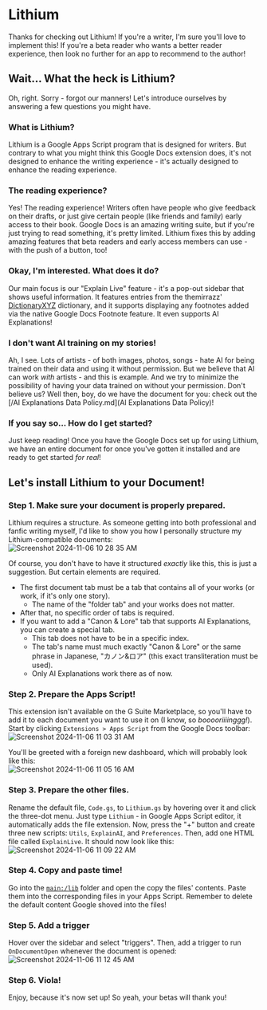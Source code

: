 # Lithium
Thanks for checking out Lithium! If you're a writer, I'm sure you'll love to implement this! If you're a beta reader who wants a better reader experience, then look no further for an app to recommend to the author!

## Wait... What the heck is Lithium?
Oh, right. Sorry - forgot our manners! Let's introduce ourselves by answering a few questions you might have.

### What is Lithium?
Lithium is a Google Apps Script program that is designed for writers. But contrary to what you might think this Google Docs extension does, it's not designed to enhance the writing experience - it's actually designed to enhance the reading experience.

### The reading experience?
Yes! The reading experience! Writers often have people who give feedback on their drafts, or just give certain people (like friends and family) early access to their book. Google Docs is an amazing writing suite, but if you're just trying to read something, it's pretty limited. Lithium fixes this by adding amazing features that beta readers and early access members can use - with the push of a button, too!

### Okay, I'm interested. What does it do?
Our main focus is our "Explain Live" feature - it's a pop-out sidebar that shows useful information. It features entries from the themirrazz' [DictionaryXYZ](https://github.com/themirrazz/DictionaryXYZ) dictionary, and it supports displaying any footnotes added via the native Google Docs Footnote feature. It even supports AI Explanations!

### I don't want AI training on my stories!
Ah, I see. Lots of artists - of both images, photos, songs - hate AI for being trained on their data and using it without permission. But we believe that AI can work *with* artists - and this is example. And we try to minimize the possibility of having your data trained on without your permission. Don't believe us? Well then, boy, do we have the document for you: check out the [/AI Explanations Data Policy.md](AI Explanations Data Policy)!

### If you say so... How do I get started?
Just keep reading! Once you have the Google Docs set up for using Lithium, we have an entire document for once you've gotten it installed and are ready to get started *for real*!

## Let's install Lithium to your Document!
### Step 1. Make sure your document is properly prepared.
Lithium requires a structure. As someone getting into both professional and fanfic writing myself, I'd like to show you how I personally structure my Lithium-compatible documents:<br/>
![Screenshot 2024-11-06 10 28 35 AM](https://github.com/user-attachments/assets/40d4a23c-7ec2-4779-8d31-0d41a8813880)

Of course, you don't have to have it structured _exactly_ like this, this is just a suggestion. But certain elements are required.
* The first document tab must be a tab that contains all of your works (or work, if it's only one story).
  * The name of the "folder tab" and your works does not matter.
* After that, no specific order of tabs is required.
* If you want to add a "Canon & Lore" tab that supports AI Explanations, you can create a special tab.
  * This tab does not have to be in a specific index.
  * The tab's name must much exactly "Canon & Lore" or the same phrase in Japanese, "カノン&ロア" (this exact transliteration must be used).
  * Only AI Explanations work there as of now.

### Step 2. Prepare the Apps Script!
This extension isn't available on the G Suite Marketplace, so you'll have to add it to each document you want to use it on (I know, so *booooriiiinggg!*). Start by clicking `Extensions > Apps Script` from the Google Docs toolbar:<br/>
![Screenshot 2024-11-06 11 03 31 AM](https://github.com/user-attachments/assets/5b8ad697-c716-421a-aa43-deb66c720f0f)

You'll be greeted with a foreign new dashboard, which will probably look like this:<br/>
![Screenshot 2024-11-06 11 05 16 AM](https://github.com/user-attachments/assets/43ce3671-1cea-485a-b386-ed5f0ff8aa1f)

### Step 3. Prepare the other files.
Rename the default file, `Code.gs`, to `Lithium.gs` by hovering over it and click the three-dot menu. Just type `Lithium` - in Google Apps Script editor, it automatically adds the file extension. Now, press the "+" button and create three new scripts: `Utils`, `ExplainAI`, and `Preferences`. Then, add one HTML file called `ExplainLive`. It should now look like this:<br/>
![Screenshot 2024-11-06 11 09 22 AM](https://github.com/user-attachments/assets/48210119-9326-43d3-847e-b4b50cd64196)

### Step 4. Copy and paste time!
Go into the [`main:/lib`](/lib/) folder and open the copy the files' contents. Paste them into the corresponding files in your Apps Script. Remember to delete the default content Google shoved into the files!

### Step 5. Add a trigger
Hover over the sidebar and select "triggers". Then, add a trigger to run `OnDocumentOpen` whenever the document is opened:<br/>
![Screenshot 2024-11-06 11 12 45 AM](https://github.com/user-attachments/assets/38198447-0f80-4ac9-82a3-fb6d3ecf0df1)

### Step 6. Viola!
Enjoy, because it's now set up! So yeah, your betas will thank you!
